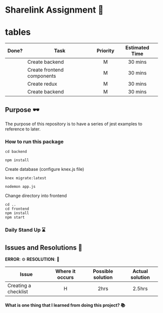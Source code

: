 # Sharelink Assignment :rocket:

# tables

| Done? | Task                       | Priority | Estimated Time |
| ----- | -------------------------- | :------: | :------------: |
|       | Create backend             |    M     |    30 mins     |
|       | Create frontend components |    M     |    30 mins     |
|       | Create redux               |    M     |    30 mins     |
|       | Create backend             |    M     |    30 mins     |

## Purpose :dark_sunglasses:

The purpose of this repository is to have a series of jest examples to reference to later.

### How to run this package

```
cd backend
```

```
npm install
```

Create database (configure knex.js file)

```
knex migrate:latest
```

```
nodemon app.js
```

Change directory into frontend

```
cd ..
cd frontend
npm install
npm start

```

### Daily Stand Up :hourglass:

## Issues and Resolutions :flashlight:

**ERROR**: :gear:
**RESOLUTION**: :key:

| Issue                | Where it occurs | Possible solution | Actual solution |
| -------------------- | :-------------: | :---------------: | :-------------: |
| Creating a checklist |        H        |       2hrs        |     2.5hrs      |

#### What is one thing that I learned from doing this project? :books:
